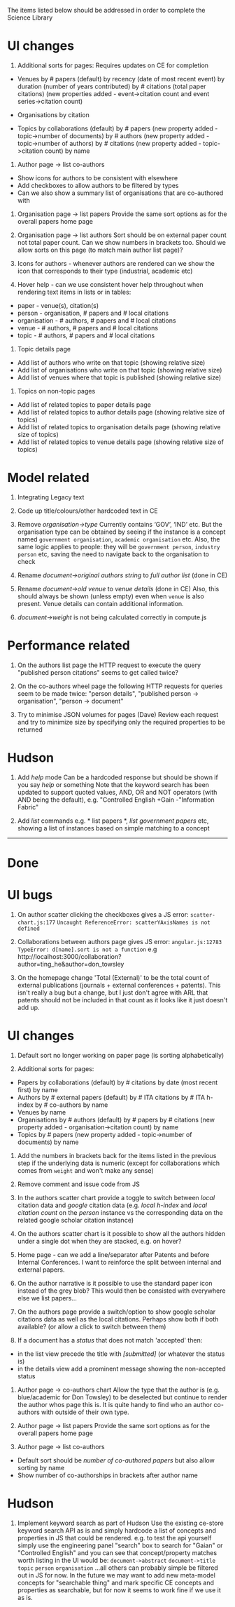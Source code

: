The items listed below should be addressed in order to complete the
Science Library

# UI changes

1. Additional sorts for pages:
Requires updates on CE for completion

 + Venues
 by # papers (default)
 by recency (date of most recent event)
 by duration (number of years contributed)
 by # citations (total paper citations) (new properties added - event->citation count and event series->citation count) 

 + Organisations
 by citation

 + Topics
 by collaborations (default)
 by # papers (new property added - topic->number of documents)
 by # authors (new property added - topic->number of authors)
 by # citations (new property added - topic->citation count)
 by name

1. Author page -> list co-authors
 + Show icons for authors to be consistent with elsewhere
 + Add checkboxes to allow authors to be filtered by types
 + Can we also show a summary list of organisations that are co-authored with

1. Organisation page -> list papers
Provide the same sort options as for the overall papers home page

1. Organisation page -> list authors
Sort should be on external paper count not total paper count.
Can we show numbers in brackets too.
Should we allow sorts on this page (to match main author list page)?

1. Icons for authors - whenever authors are rendered can we show the icon that
corresponds to their type (industrial, academic etc)

1. Hover help - can we use consistent hover help throughout when rendering text
items in lists or in tables:
 + paper - venue(s), citation(s)
 + person - organisation, # papers and # local citations
 + organisation - # authors, # papers and # local citations
 + venue - # authors, # papers and # local citations
 + topic - # authors, # papers and # local citations

1. Topic details page
 + Add list of authors who write on that topic (showing relative size)
 + Add list of organisations who write on that topic (showing relative size)
 + Add list of venues where that topic is published (showing relative size)

1. Topics on non-topic pages
 + Add list of related topics to paper details page
 + Add list of related topics to author details page (showing relative size of topics)
 + Add list of related topics to organisation details page (showing relative size of topics)
 + Add list of related topics to venue details page (showing relative size of topics)

# Model related

1. Integrating Legacy text

1. Code up title/colours/other hardcoded text in CE

1. Remove *organisation->type*
Currently contains ‘GOV’, ‘IND’ etc.  But the organisation type can be obtained
by seeing if the instance is a concept named `government organisation`,
`academic organisation` etc.
Also, the same logic applies to people: they will be `government person`,
`industry person` etc, saving the need to navigate back to the organisation to
check

1. Rename *document->original authors string* to *full author list* (done in CE)

1. Rename *document->old venue* to *venue details* (done in CE)
Also, this should always be shown (unless empty) even when `venue` is also
present.
Venue details can contain additional information.

1. *document->weight* is not being calculated correctly in compute.js

# Performance related

1. On the authors list page the HTTP request to execute the query
"published person citations" seems to get called twice?

1. On the co-authors wheel page the following HTTP requests for queries seem to
be made twice: "person details", "published person -> organisation",
"person -> document" 

1. Try to minimise JSON volumes for pages (Dave)
Review each request and try to minimize size by specifying only the required
properties to be returned

# Hudson

1. Add *help* mode
Can be a hardcoded response but should be shown if you say *help* or something
Note that the keyword search has been updated to support quoted values, AND, OR
and NOT operators (with AND being the default), e.g.
"Controlled English +Gain -"Information Fabric"

1. Add *list* commands
e.g. * list papers *, *list government papers* etc, showing a list of instances
based on simple matching to a concept

---------------------

# Done

# UI bugs

1. On author scatter clicking the checkboxes gives a JS error:
`scatter-chart.js:177`
`Uncaught ReferenceError: scatterYAxisNames is not defined`

1. Collaborations between authors page gives JS error:
`angular.js:12783`
`TypeError: d[name].sort is not a function`
e.g http://localhost:3000/collaboration?author=ting_he&author=don_towsley

1. On the homepage change 'Total (External)' to be the total count of external
publications (journals + external conferences + patents).
This isn't really a bug but a change, but I just don't agree with ARL that
patents should not be included in that count as it looks like it just doesn't
add up.

# UI changes

1. Default sort no longer working on paper page
(is sorting alphabetically)

1. Additional sorts for pages:
 + Papers
 by collaborations (default)
 by # citations
 by date (most recent first)
 by name
 + Authors
 by # external papers (default)
 by # ITA citations
 by # ITA h-index
 by # co-authors
 by name
 + Venues
 by name
 + Organisations
 by # authors (default)
 by # papers
 by # citations (new property added - organisation->citation count)
 by name
 + Topics
 by # papers (new property added - topic->number of documents)
 by name

1. Add the numbers in brackets back for the items listed in the previous step
if the underlying data is numeric (except for collaborations which comes from
`weight` and won't make any sense)

1. Remove comment and issue code from JS

1. In the authors scatter chart provide a toggle to switch between *local*
citation data and *google* citation data (e.g. *local h-index* and *local
citation count* on the *person* instance vs the corresponding data on the
related google scholar citation instance)

1. On the authors scatter chart is it possible to show all the authors hidden
under a single dot when they are stacked, e.g. on hover?

1. Home page - can we add a line/separator after Patents and before Internal
Conferences.
I want to reinforce the split between internal and external papers.

1. On the author narrative is it possible to use the standard paper icon instead
of the grey blob?
This would then be consisted with everywhere else we list papers...

1. On the authors page provide a switch/option to show google scholar citations
data as well as the local citations.
Perhaps show both if both available? (or allow a click to switch between them)

1. If a document has a *status* that does not match 'accepted' then:
 + in the list view precede the title with *[submitted]* (or whatever the status is)
 + in the details view add a prominent message showing the non-accepted status

1. Author page -> co-authors chart
Allow the type that the author is (e.g. blue/academic for Don Towsley) to be
deselected but continue to render the author whos page this is.
It is quite handy to find who an author co-authors with outside of their own type.

1. Author page -> list papers
Provide the same sort options as for the overall papers home page

1. Author page -> list co-authors
 + Default sort should be *number of co-authored papers* but also allow sorting
by name
 + Show number of co-authorships in brackets after author name

# Hudson

1. Implement keyword search as part of Hudson
Use the existing ce-store keyword search API as is and simply hardcode a list of
concepts and properties in JS that could be rendered.
e.g. to test the api yourself simply use the engineering panel "search" box to
search for "Gaian" or "Controlled English" and you can see that concept/property
matches worth listing in the UI would be:
`document->abstract`
`document->title`
`topic`
`person`
`organisation`
...all others can probably simple be filtered out in JS for now.  In the future
we may want to add new meta-model concepts for "searchable thing" and mark
specific CE concepts and properties as searchable, but for now it seems to work
fine if we use it as is.
